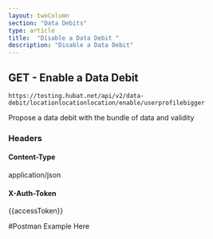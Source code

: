 ```yaml
---
layout: twoColumn
section: "Data Debits"
type: article
title:  "Disable a Data Debit "
description: "Disable a Data Debit"
---
```


## GET -  Enable a Data Debit 
   
`https://testing.hubat.net/api/v2/data-debit/locationlocationlocation/enable/userprofilebigger`

Propose a data debit with the bundle of data and validity

### Headers

#### Content-Type
application/json
#### X-Auth-Token
{{accessToken}}

#Postman Example Here
